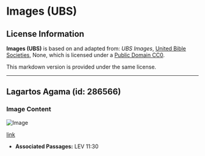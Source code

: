 # Images (UBS)

## License Information

**Images (UBS)** is based on and adapted from: _UBS Images_, [United Bible Societies](https://unitedbiblesocieties.org/), None, which is licensed under a [Public Domain CC0](https://creativecommons.org/public-domain/cc0/).

This markdown version is provided under the same license.



--------------------------------

## Lagartos Agama (id: 286566)

### Image Content

![Image](https://cdn.aquifer.bible/aquifer-content/resources/Media/WEB-0014_agama_lizards.jpg)

[link](https://cdn.aquifer.bible/aquifer-content/resources/Media/WEB-0014_agama_lizards.jpg)

* **Associated Passages:** LEV 11:30


